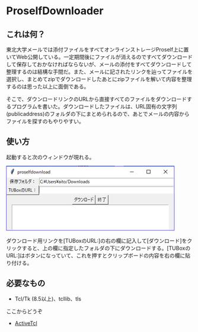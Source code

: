 ﻿# ProselfDownloader

## これは何？

東北大学メールでは添付ファイルをすべてオンラインストレージProself上に置いてWeb公開している。一定期間後にファイルが消えるのですべてダウンロードして保存しておかなければならないが、メールの添付をすべてダウンロードして整理するのは結構な手間だ。また、メールに記されたリンクを辿ってファイルを選択し、まとめてzipでダウンロードしたあとにzipファイルを解いて内容を整理するのは思った以上に面倒である。

そこで、ダウンロードリンクのURLから直接すべてのファイルをダウンロードするプログラムを書いた。ダウンロードしたファイルは、URL固有の文字列(publicaddress)のフォルダの下にまとめられるので、あとでメールの内容からファイルを探すのもやりやすい。

## 使い方

起動すると次のウィンドウが現れる。

![screenshot](screenshot.png)

ダウンロード用リンクを[TUBoxのURL:]の右の欄に記入して[ダウンロード]をクリックすると、上の欄に指定したフォルダの下にダウンロードする。[TUBoxのURL:]はボタンになっていて、これを押すとクリップボードの内容を右の欄に貼り付ける。

## 必要なもの

- Tcl/Tk (8.5以上)、tcllib、tls

ここからどうぞ

- [ActiveTcl](https://www.activestate.com/activetcl)
